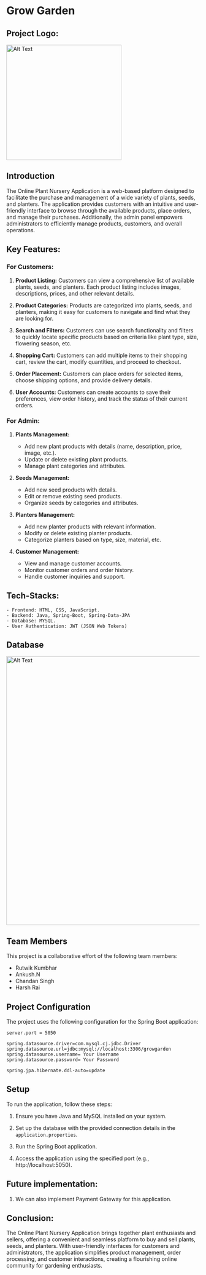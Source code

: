 # Grow Garden

## Project Logo:
<img src="" alt="Alt Text" width="300"/>


## Introduction

The Online Plant Nursery Application is a web-based platform designed to facilitate the purchase and management of a wide variety of plants, seeds, and planters. The application provides customers with an intuitive and user-friendly interface to browse through the available products, place orders, and manage their purchases. Additionally, the admin panel empowers administrators to efficiently manage products, customers, and overall operations.

## Key Features:

### For Customers:

1. **Product Listing:** Customers can view a comprehensive list of available plants, seeds, and planters. Each product listing includes images, descriptions, prices, and other relevant details.

2. **Product Categories:** Products are categorized into plants, seeds, and planters, making it easy for customers to navigate and find what they are looking for.

3. **Search and Filters:** Customers can use search functionality and filters to quickly locate specific products based on criteria like plant type, size, flowering season, etc.

4. **Shopping Cart:** Customers can add multiple items to their shopping cart, review the cart, modify quantities, and proceed to checkout.
   
5. **Order Placement:** Customers can place orders for selected items, choose shipping options, and provide delivery details.

6. **User Accounts:** Customers can create accounts to save their preferences, view order history, and track the status of their current orders.

### For Admin:

1. **Plants Management:**
    - Add new plant products with details (name, description, price, image, etc.).
    - Update or delete existing plant products.
    - Manage plant categories and attributes.

2. **Seeds Management:**
    - Add new seed products with details.
    - Edit or remove existing seed products.
    - Organize seeds by categories and attributes.

3. **Planters Management:**
    - Add new planter products with relevant information.
    - Modify or delete existing planter products.
    - Categorize planters based on type, size, material, etc.

4. **Customer Management:**
    - View and manage customer accounts.
    - Monitor customer orders and order history.
    - Handle customer inquiries and support.


## Tech-Stacks:
    - Frontend: HTML, CSS, JavaScript.
    - Backend: Java, Spring-Boot, Spring-Data-JPA
    - Database: MYSQL.
    - User Authentication: JWT (JSON Web Tokens)

## Database
<img src="https://github.com/Ankush-Nmurthy/deluxe-change-1738/blob/main/Growgarden%20database%20schema.svg" alt="Alt Text" width="700"/>



## Team Members

This project is a collaborative effort of the following team members:

- Rutwik Kumbhar
- Ankush.N
- Chandan Singh
- Harsh Rai

## Project Configuration

The project uses the following configuration for the Spring Boot application:

```properties
server.port = 5050

spring.datasource.driver=com.mysql.cj.jdbc.Driver
spring.datasource.url=jdbc:mysql://localhost:3306/growgarden
spring.datasource.username= Your Username
spring.datasource.password= Your Password

spring.jpa.hibernate.ddl-auto=update

```
## Setup

To run the application, follow these steps:

1. Ensure you have Java and MySQL installed on your system.

2. Set up the database with the provided connection details in the `application.properties`.

3. Run the Spring Boot application.

4. Access the application using the specified port (e.g., http://localhost:5050).

## Future implementation:
1. We can also implement Payment Gateway for this application.

## Conclusion:
The Online Plant Nursery Application brings together plant enthusiasts and sellers, offering a convenient and seamless platform to buy and sell plants, seeds, and planters. With user-friendly interfaces for customers and administrators, the application simplifies product management, order processing, and customer interactions, creating a flourishing online community for gardening enthusiasts.
    
